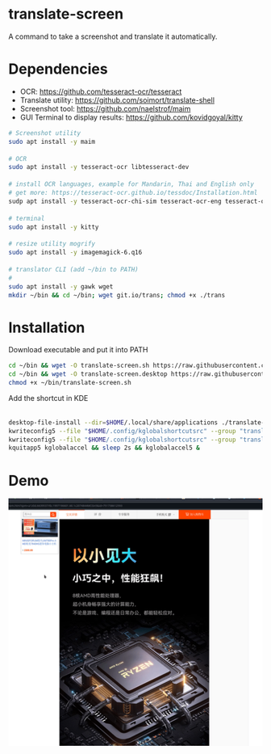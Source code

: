 # translate-screen

A command to take a screenshot and translate it automatically.

# Dependencies

- OCR: https://github.com/tesseract-ocr/tesseract
- Translate utility: https://github.com/soimort/translate-shell
- Screenshot tool: https://github.com/naelstrof/maim
- GUI Terminal to display results: https://github.com/kovidgoyal/kitty

```bash
# Screenshot utility
sudo apt install -y maim

# OCR
sudo apt install -y tesseract-ocr libtesseract-dev

# install OCR languages, example for Mandarin, Thai and English only
# get more: https://tesseract-ocr.github.io/tessdoc/Installation.html
sudp apt install -y tesseract-ocr-chi-sim tesseract-ocr-eng tesseract-ocr-tha 

# terminal
sudo apt install -y kitty

# resize utility mogrify
sudo apt install -y imagemagick-6.q16

# translator CLI (add ~/bin to PATH)
# 
sudo apt install -y gawk wget
mkdir ~/bin && cd ~/bin; wget git.io/trans; chmod +x ./trans
```


# Installation

Download executable and put it into PATH
```bash
cd ~/bin && wget -O translate-screen.sh https://raw.githubusercontent.com/larionov/translate-screen/main/translate-screen.sh 
cd ~/bin && wget -O translate-screen.desktop https://raw.githubusercontent.com/larionov/translate-screen/main/translate-screen.desktop 
chmod +x ~/bin/translate-screen.sh
```

Add the shortcut in KDE

```bash

desktop-file-install --dir=$HOME/.local/share/applications ./translate-screen.desktop
kwriteconfig5 --file "$HOME/.config/kglobalshortcutsrc" --group "translate-screen.desktop" --key "_k_friendly_name" "larionov/translate-screen" 
kwriteconfig5 --file "$HOME/.config/kglobalshortcutsrc" --group "translate-screen.desktop" --key "_launch" "Ctrl+Alt+T,none,~/bin/translate-screen.sh"
kquitapp5 kglobalaccel && sleep 2s && kglobalaccel5 &
```


# Demo
![demo](./demo.gif)